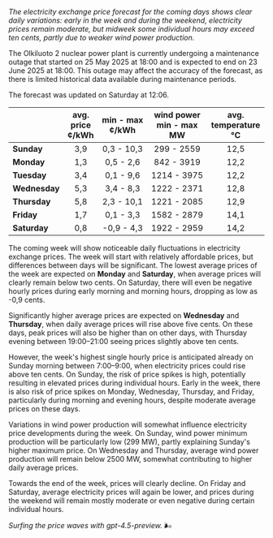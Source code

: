 *The electricity exchange price forecast for the coming days shows clear daily variations: early in the week and during the weekend, electricity prices remain moderate, but midweek some individual hours may exceed ten cents, partly due to weaker wind power production.*

The Olkiluoto 2 nuclear power plant is currently undergoing a maintenance outage that started on 25 May 2025 at 18:00 and is expected to end on 23 June 2025 at 18:00. This outage may affect the accuracy of the forecast, as there is limited historical data available during maintenance periods.

The forecast was updated on Saturday at 12:06.

|              | avg.<br>price<br>¢/kWh | min - max<br>¢/kWh | wind power<br>min - max<br>MW | avg.<br>temperature<br>°C |
|:-------------|:----------------:|:----------------:|:-------------:|:-------------:|
| **Sunday**   |        3,9       |     0,3 - 10,3    |       299 - 2559      |     12,5     |
| **Monday**   |        1,3       |     0,5 - 2,6     |       842 - 3919      |     12,2     |
| **Tuesday**  |        3,4       |     0,1 - 9,6     |      1214 - 3975      |     12,2     |
| **Wednesday**|        5,3       |     3,4 - 8,3     |      1222 - 2371      |     12,8     |
| **Thursday** |        5,8       |     2,3 - 10,1    |      1221 - 2085      |     12,9     |
| **Friday**   |        1,7       |     0,1 - 3,3     |      1582 - 2879      |     14,1     |
| **Saturday** |        0,8       |    -0,9 - 4,3     |      1922 - 2959      |     14,2     |

The coming week will show noticeable daily fluctuations in electricity exchange prices. The week will start with relatively affordable prices, but differences between days will be significant. The lowest average prices of the week are expected on **Monday** and **Saturday**, when average prices will clearly remain below two cents. On Saturday, there will even be negative hourly prices during early morning and morning hours, dropping as low as -0,9 cents.

Significantly higher average prices are expected on **Wednesday** and **Thursday**, when daily average prices will rise above five cents. On these days, peak prices will also be higher than on other days, with Thursday evening between 19:00–21:00 seeing prices slightly above ten cents.

However, the week's highest single hourly price is anticipated already on Sunday morning between 7:00–9:00, when electricity prices could rise above ten cents. On Sunday, the risk of price spikes is high, potentially resulting in elevated prices during individual hours. Early in the week, there is also risk of price spikes on Monday, Wednesday, Thursday, and Friday, particularly during morning and evening hours, despite moderate average prices on these days.

Variations in wind power production will somewhat influence electricity price developments during the week. On Sunday, wind power minimum production will be particularly low (299 MW), partly explaining Sunday's higher maximum price. On Wednesday and Thursday, average wind power production will remain below 2500 MW, somewhat contributing to higher daily average prices.

Towards the end of the week, prices will clearly decline. On Friday and Saturday, average electricity prices will again be lower, and prices during the weekend will remain mostly moderate or even negative during certain individual hours.

*Surfing the price waves with gpt-4.5-preview.* 🌬️
